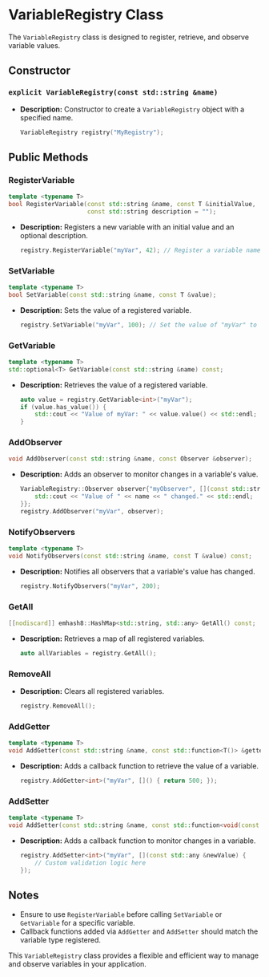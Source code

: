 # VariableRegistry Class

The `VariableRegistry` class is designed to register, retrieve, and observe variable values.

## Constructor

### `explicit VariableRegistry(const std::string &name)`

- **Description:** Constructor to create a `VariableRegistry` object with a specified name.

  ```cpp
  VariableRegistry registry("MyRegistry");
  ```

## Public Methods

### RegisterVariable

```cpp
template <typename T>
bool RegisterVariable(const std::string &name, const T &initialValue,
                      const std::string description = "");
```

- **Description:** Registers a new variable with an initial value and an optional description.

  ```cpp
  registry.RegisterVariable("myVar", 42); // Register a variable named "myVar" with initial value 42
  ```

### SetVariable

```cpp
template <typename T>
bool SetVariable(const std::string &name, const T &value);
```

- **Description:** Sets the value of a registered variable.

  ```cpp
  registry.SetVariable("myVar", 100); // Set the value of "myVar" to 100
  ```

### GetVariable

```cpp
template <typename T>
std::optional<T> GetVariable(const std::string &name) const;
```

- **Description:** Retrieves the value of a registered variable.

  ```cpp
  auto value = registry.GetVariable<int>("myVar");
  if (value.has_value()) {
      std::cout << "Value of myVar: " << value.value() << std::endl;
  }
  ```

### AddObserver

```cpp
void AddObserver(const std::string &name, const Observer &observer);
```

- **Description:** Adds an observer to monitor changes in a variable's value.

  ```cpp
  VariableRegistry::Observer observer{"myObserver", [](const std::string &name) {
      std::cout << "Value of " << name << " changed." << std::endl;
  }};
  registry.AddObserver("myVar", observer);
  ```

### NotifyObservers

```cpp
template <typename T>
void NotifyObservers(const std::string &name, const T &value) const;
```

- **Description:** Notifies all observers that a variable's value has changed.

  ```cpp
  registry.NotifyObservers("myVar", 200);
  ```

### GetAll

```cpp
[[nodiscard]] emhash8::HashMap<std::string, std::any> GetAll() const;
```

- **Description:** Retrieves a map of all registered variables.

  ```cpp
  auto allVariables = registry.GetAll();
  ```

### RemoveAll

- **Description:** Clears all registered variables.

  ```cpp
  registry.RemoveAll();
  ```

### AddGetter

```cpp
template <typename T>
void AddGetter(const std::string &name, const std::function<T()> &getter);
```

- **Description:** Adds a callback function to retrieve the value of a variable.

  ```cpp
  registry.AddGetter<int>("myVar", []() { return 500; });
  ```

### AddSetter

```cpp
template <typename T>
void AddSetter(const std::string &name, const std::function<void(const std::any &)> &setter);
```

- **Description:** Adds a callback function to monitor changes in a variable.

  ```cpp
  registry.AddSetter<int>("myVar", [](const std::any &newValue) {
      // Custom validation logic here
  });
  ```

## Notes

- Ensure to use `RegisterVariable` before calling `SetVariable` or `GetVariable` for a specific variable.
- Callback functions added via `AddGetter` and `AddSetter` should match the variable type registered.

This `VariableRegistry` class provides a flexible and efficient way to manage and observe variables in your application.
